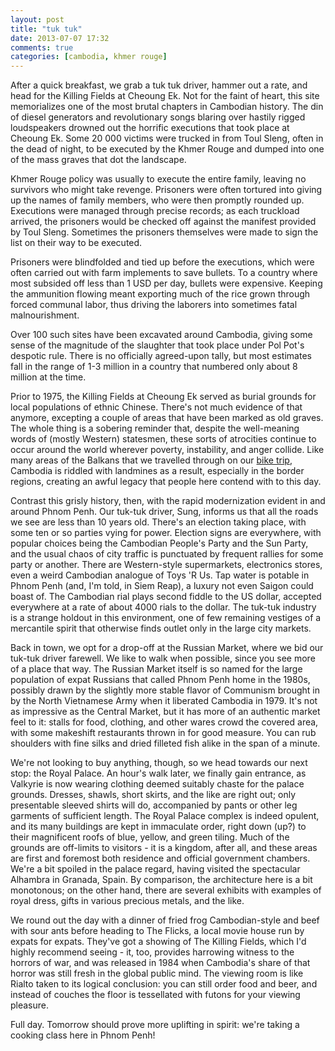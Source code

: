 ```yaml
---
layout: post
title: "tuk tuk"
date: 2013-07-07 17:32
comments: true
categories: [cambodia, khmer rouge]
---
```


After a quick breakfast, we grab a tuk tuk driver, hammer out a rate, and
head for the Killing Fields at Cheoung Ek. Not for the faint of heart,
this site memorializes one of the most brutal chapters in Cambodian history.
The din of diesel generators and revolutionary songs blaring over hastily
rigged loudspeakers drowned out the horrific executions that took place
at Cheoung Ek. Some 20 000 victims were trucked in from Toul Sleng, often
in the dead of night, to be executed by the Khmer Rouge and dumped into
one of the mass graves that dot the landscape.

Khmer Rouge policy was usually
to execute the entire family, leaving no survivors who might take revenge.
Prisoners were often tortured into giving up the names of family members,
who were then promptly rounded up. Executions were managed through precise
records; as each truckload arrived, the prisoners would be checked off against
the manifest provided by Toul Sleng. Sometimes the prisoners themselves were
made to sign the list on their way to be executed.

Prisoners were blindfolded
and tied up before the executions, which were often carried out with farm
implements to save bullets. To a country where most subsided off less than
1 USD per day, bullets were expensive. Keeping the ammunition flowing
meant exporting much of the rice grown through forced communal labor, thus
driving the laborers into sometimes fatal malnourishment.

Over 100 such sites have been excavated around Cambodia, giving some sense of
the magnitude of the slaughter that took place under Pol Pot's despotic rule.
There is no officially agreed-upon tally, but most estimates fall in the range
of 1-3 million in a country that numbered only about 8 million at the time.

Prior to 1975, the Killing Fields at Cheoung Ek served as burial grounds
for local populations of ethnic Chinese. There's not much evidence of that
anymore, excepting a couple of areas that have been marked as old graves. The
whole thing is a sobering reminder that, despite the well-meaning words of
(mostly Western) statesmen, these sorts of atrocities continue to occur
around the world wherever poverty, instability, and anger collide. Like many
areas of the Balkans that we travelled through on our
[bike trip](fearlesstost.github.io/biketotheearth), Cambodia is riddled
with landmines as a result, especially in the border regions, creating an
awful legacy that people here contend with to this day.

Contrast this grisly history, then, with the rapid modernization evident in
and around Phnom Penh. Our tuk-tuk driver, Sung, informs us that all the roads
we see are less than 10 years old. There's an election taking place, with
some ten or so parties vying for power. Election signs are everywhere, with
popular choices being the Cambodian People's Party and the Sun Party, and
the usual chaos of city traffic is punctuated by frequent rallies for some
party or another. There are Western-style supermarkets, electronics stores,
even a weird Cambodian analogue of Toys 'R Us. Tap water is potable in
Phnom Penh (and, I'm told, in Siem Reap), a luxury not even Saigon could
boast of. The Cambodian rial plays second fiddle to the US dollar, accepted
everywhere at a rate of about 4000 rials to the dollar. The tuk-tuk industry
is a strange holdout in this environment, one of few remaining vestiges of
a mercantile spirit that otherwise finds outlet only in the large city markets.

Back in town, we opt for a drop-off at the Russian Market, where we bid our
tuk-tuk driver farewell. We like to walk when possible, since you see more of
a place that way. The Russian Market itself is so named for the large
population of expat Russians that called Phnom Penh home in the 1980s, possibly
drawn by the slightly more stable flavor of Communism brought in by the North
Vietnamese Army when it liberated Cambodia in 1979. It's not as impressive as
the Central Market, but it has more of an authentic market feel to it:
stalls for food, clothing, and other wares crowd the covered area, with some
makeshift restaurants thrown in for good measure. You can rub shoulders with
fine silks and dried filleted fish alike in the span of a minute.

We're not looking to buy anything, though, so we head towards our next stop:
the Royal Palace. An hour's walk later, we finally gain entrance, as Valkyrie
is now wearing clothing deemed suitably chaste for the palace grounds.
Dresses, shawls, short skirts, and the like are right out; only presentable
sleeved shirts will do, accompanied by pants or other leg garments of
sufficient length. The Royal Palace complex is indeed opulent, and its
many buildings are kept in immaculate order, right down (up?) to their
magnificent roofs of blue, yellow, and green tiling. Much of the grounds are
off-limits to visitors - it is a kingdom, after all, and these
areas are first and foremost both residence and official government chambers.
We're a bit spoiled in the palace regard, having visited the spectacular
Alhambra in Granada, Spain. By comparison, the architecture here is a bit
monotonous; on the other hand, there are several exhibits with examples of
royal dress, gifts in various precious metals, and the like.

We round out the day with a dinner of fried frog Cambodian-style and beef
with sour ants before heading to The Flicks, a local movie house run by
expats for expats. They've got a showing of The Killing Fields, which I'd
highly recommend seeing - it, too, provides harrowing witness to the horrors
of war, and was released in 1984 when Cambodia's share of that horror was
still fresh in the global public mind. The viewing room is like Rialto taken
to its logical conclusion: you can still order food and beer, and instead of
couches the floor is tessellated with futons for your viewing pleasure.

Full day. Tomorrow should prove more uplifting in spirit: we're taking a
cooking class here in Phnom Penh!
